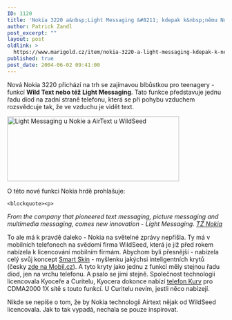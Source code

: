 ```yaml
---
ID: 1120
title: 'Nokia 3220 a&nbsp;Light Messaging &#8211; kdepak k&nbsp;němu Nokia přišla?'
author: Patrick Zandl
post_excerpt: ""
layout: post
oldlink: >
  https://www.marigold.cz/item/nokia-3220-a-light-messaging-kdepak-k-nemu-nokia-prisla
published: true
post_date: 2004-06-02 09:41:00
---
```

<p>
Nová Nokia 3220 přichází na trh se zajímavou blbůstkou pro teenagery - funkcí <b>Wild Text nebo též Light Messaging</b>. Tato funkce představuje jednu řadu diod na zadní straně telefonu, která se při pohybu vzduchem rozsvědcuje tak, že ve vzduchu je vidět text. </p>

<p>
<img src="/wp-content/uploads/20040602-airtext.jpg" alt="Light Messaging u Nokie a AirText u WildSeed" width="398" height="150" /></p>

<p>
O této nové funkci Nokia hrdě prohlašuje:</p>

	<blockquote><p>
<i>From the company that pioneered text messaging, picture messaging and
multimedia messaging, comes new innovation - Light Messaging. <a href="http://press.nokia.com/PR/200405/947495_5.html">TZ Nokia</a></i></p>
</blockquote>
<p>
To ale má k pravdě daleko - Nokia na světelné zprávy nepřišla. Ty má v mobilních telefonech na svědomí firma WildSeed, která je již před rokem nabízela k licencování mobilním firmám. Abychom byli přesnější - nabízela celý svůj koncept <a href="http://www.wildseed.com/software/smartscreens.htm">Smart Skin</a> - myšlenku jakýchsi inteligentních krytů (česky <a href="http://mobil.idnes.cz/mobilni_komunikace/mobilni_telefony/prislusenstvi/gitwit011012.html">zde na Mobil.cz</a>). A tyto kryty jako jednu z funkcí měly stejnou řadu diod, jen na vrchu telefonu. A psalo se jimi stejně. Společnost technologii licencovala Kyoceře a Curitelu, Kyocera dokonce nabízí <a href="http://www.kyocera-wireless.com/showroom/showcase/details_kurv.htm">telefon Kurv</a> pro CDMA2000 1X sítě s touto funkcí. U Curitelu nevím, jestli něco nabízejí. </p>

<p>
Nikde se nepíše o tom, že by Nokia technologii Airtext nějak od WildSeed licencovala. Jak to tak vypadá, nechala se pouze inspirovat.
</p>
